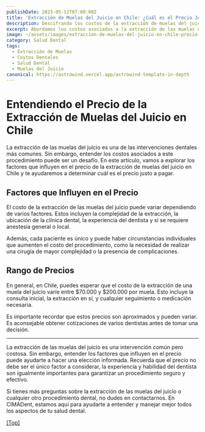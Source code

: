 ```yaml
---
publishDate: 2023-05-12T07:00:00Z
title: 'Extracción de Muelas del Juicio en Chile: ¿Cuál es el Precio Justo a Pagar?'
description: Descifrando los costos de la extracción de muelas del juicio.
excerpt: Abordamos los costos asociados a la extracción de las muelas del juicio en Chile, ayudándote a entender el precio justo a pagar.
image: ~/assets/images/extraccion-de-muelas-del-juicio-en-chile-precio-justo-a-pagar.png
category: Salud Dental
tags:
  - Extracción de Muelas
  - Costos Dentales
  - Salud Dental
  - Muelas del Juicio
canonical: https://astrowind.vercel.app/astrowind-template-in-depth
---
```


# Entendiendo el Precio de la Extracción de Muelas del Juicio en Chile

La extracción de las muelas del juicio es una de las intervenciones dentales más comunes. Sin embargo, entender los costos asociados a este procedimiento puede ser un desafío. En este artículo, vamos a explorar los factores que influyen en el precio de la extracción de muelas del juicio en Chile y te ayudaremos a determinar cuál es el precio justo a pagar.

## Factores que Influyen en el Precio

El costo de la extracción de las muelas del juicio puede variar dependiendo de varios factores. Estos incluyen la complejidad de la extracción, la ubicación de la clínica dental, la experiencia del dentista y si se requiere anestesia general o local.

Además, cada paciente es único y puede haber circunstancias individuales que aumenten el costo del procedimiento, como la necesidad de realizar una cirugía de mayor complejidad o la presencia de complicaciones.

## Rango de Precios

En general, en Chile, puedes esperar que el costo de la extracción de una muela del juicio varíe entre $70.000 y $200.000 por muela. Esto incluye la consulta inicial, la extracción en sí, y cualquier seguimiento o medicación necesaria.

Es importante recordar que estos precios son aproximados y pueden variar. Es aconsejable obtener cotizaciones de varios dentistas antes de tomar una decisión.

---

La extracción de las muelas del juicio es una intervención común pero costosa. Sin embargo, entender los factores que influyen en el precio puede ayudarte a hacer una elección informada. Recuerda que el precio no debe ser el único factor a considerar, la experiencia y habilidad del dentista son igualmente importantes para garantizar un procedimiento seguro y efectivo.

Si tienes más preguntas sobre la extracción de las muelas del juicio o cualquier otro procedimiento dental, no dudes en contactarnos. En CIMADent, estamos aquí para ayudarte a entender y manejar mejor todos los aspectos de tu salud dental.

[[Top]](#top)
